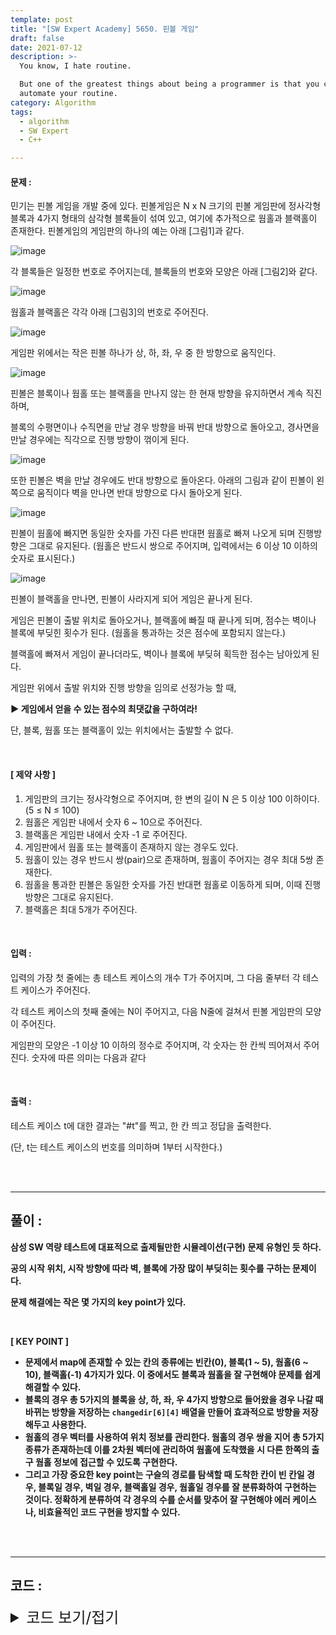 ```yaml
---
template: post
title: "[SW Expert Academy] 5650. 핀볼 게임"
draft: false
date: 2021-07-12
description: >-
  You know, I hate routine.

  But one of the greatest things about being a programmer is that you can
  automate your routine.
category: Algorithm
tags:
  - algorithm
  - SW Expert
  - C++

---
```




#### **문제 :** 

민기는 핀볼 게임을 개발 중에 있다. 핀볼게임은 N x N 크기의 핀볼 게임판에 정사각형 블록과 4가지 형태의 삼각형 블록들이 섞여 있고, 여기에 추가적으로 웜홀과 블랙홀이 존재한다. 핀볼게임의 게임판의 하나의 예는 아래 [그림1]과 같다.

 ![image](https://user-images.githubusercontent.com/57346455/125216286-ac92ca00-e2f8-11eb-9887-2d5890ea5a4a.png)

각 블록들은 일정한 번호로 주어지는데, 블록들의 번호와 모양은 아래 [그림2]와 같다.

![image](https://user-images.githubusercontent.com/57346455/125216310-c0d6c700-e2f8-11eb-92aa-cafabf30dccc.png)

웜홀과 블랙홀은 각각 아래 [그림3]의 번호로 주어진다.

![image](https://user-images.githubusercontent.com/57346455/125216332-d3510080-e2f8-11eb-8cd2-98891c99eae4.png)

게임판 위에서는 작은 핀볼 하나가 상, 하, 좌, 우 중 한 방향으로 움직인다.

![image](https://user-images.githubusercontent.com/57346455/125216338-d815b480-e2f8-11eb-8ee1-17bb70513ce9.png)

핀볼은 블록이나 웜홀 또는 블랙홀을 만나지 않는 한 현재 방향을 유지하면서 계속 직진하며,

블록의 수평면이나 수직면을 만날 경우 방향을 바꿔 반대 방향으로 돌아오고, 경사면을 만날 경우에는 직각으로 진행 방향이 꺾이게 된다.

![image](https://user-images.githubusercontent.com/57346455/125216359-e8c62a80-e2f8-11eb-93a6-4a626cea496d.png)

또한 핀볼은 벽을 만날 경우에도 반대 방향으로 돌아온다. 아래의 그림과 같이 핀볼이 왼쪽으로 움직이다 벽을 만나면 반대 방향으로 다시 돌아오게 된다.

![image](https://user-images.githubusercontent.com/57346455/125216369-f976a080-e2f8-11eb-8f60-7a52a56e54ad.png)

핀볼이 웜홀에 빠지면 동일한 숫자를 가진 다른 반대편 웜홀로 빠져 나오게 되며 진행방향은 그대로 유지된다. (웜홀은 반드시 쌍으로 주어지며, 입력에서는 6 이상 10 이하의 숫자로 표시된다.)

![image](https://user-images.githubusercontent.com/57346455/125216384-01364500-e2f9-11eb-91ba-1432849ff0d9.png)

핀볼이 블랙홀을 만나면, 핀볼이 사라지게 되어 게임은 끝나게 된다.

게임은 핀볼이 출발 위치로 돌아오거나, 블랙홀에 빠질 때 끝나게 되며, 점수는 벽이나 블록에 부딪힌 횟수가 된다. (웜홀을 통과하는 것은 점수에 포함되지 않는다.)

블랙홀에 빠져서 게임이 끝나더라도, 벽이나 블록에 부딪혀 획득한 점수는 남아있게 된다.

게임판 위에서 출발 위치와 진행 방향을 임의로 선정가능 할 때,

**▶ 게임에서 얻을 수 있는 점수의 최댓값을 구하여라!**

단, 블록, 웜홀 또는 블랙홀이 있는 위치에서는 출발할 수 없다.

<br/>

#### **[ 제약 사항 ]**

1. 게임판의 크기는 정사각형으로 주어지며, 한 변의 길이 N 은 5 이상 100 이하이다. (5 ≤ N ≤ 100)
2. 웜홀은 게임판 내에서 숫자 6 ~ 10으로 주어진다.
3. 블랙홀은 게임판 내에서 숫자 -1 로 주어진다.
4. 게임판에서 웜홀 또는 블랙홀이 존재하지 않는 경우도 있다.
5. 웜홀이 있는 경우 반드시 쌍(pair)으로 존재하며, 웜홀이 주어지는 경우 최대 5쌍 존재한다.
6. 웜홀을 통과한 핀볼은 동일한 숫자를 가진 반대편 웜홀로 이동하게 되며, 이때 진행방향은 그대로 유지된다.
7. 블랙홀은 최대 5개가 주어진다.

<br/>

#### **입력 :**

입력의 가장 첫 줄에는 총 테스트 케이스의 개수 T가 주어지며, 그 다음 줄부터 각 테스트 케이스가 주어진다.

각 테스트 케이스의 첫째 줄에는 N이 주어지고, 다음 N줄에 걸쳐서 핀볼 게임판의 모양이 주어진다.

게임판의 모양은 -1 이상 10 이하의 정수로 주어지며, 각 숫자는 한 칸씩 띄어져서 주어진다.
숫자에 따른 의미는 다음과 같다

<br/>

#### **출력 :** 

테스트 케이스 t에 대한 결과는 "#t"를 찍고, 한 칸 띄고 정답을 출력한다.

(단, t는 테스트 케이스의 번호를 의미하며 1부터 시작한다.)

<br/>

<br/>

___

## 풀이 :

**삼성 SW 역량 테스트에 대표적으로 출제될만한 시뮬레이션(구현) 문제 유형인 듯 하다.**

**공의 시작 위치, 시작 방향에 따라 벽, 블록에 가장 많이 부딪히는 횟수를 구하는 문제이다.**

**문제 해결에는 작은 몇 가지의 key point가 있다.**

**<br/>**

**[ KEY POINT ]**

- **문제에서 map에 존재할 수 있는 칸의 종류에는 빈칸(0), 블록(1 ~ 5), 웜홀(6 ~ 10), 블랙홀(-1) 4가지가 있다. 이 중에서도 블록과 웜홀을 잘 구현해야 문제를 쉽게 해결할 수 있다.**
- **블록의 경우 총 5가지의 블록을 상, 하, 좌, 우 4가지 방향으로 들어왔을 경우 나갈 때 바뀌는 방향을 저장하는 `changedir[6][4]` 배열을 만들어 효과적으로 방향을 저장해두고 사용한다.**
- **웜홀의 경우 벡터를 사용하여 위치 정보를 관리한다. 웜홀의 경우 쌍을 지어 총 5가지 종류가 존재하는데 이를 2차원 벡터에 관리하여 웜홀에 도착했을 시 다른 한쪽의 출구 웜홀 정보에 접근할 수 있도록 구현한다.**
- **그리고 가장 중요한 key point는 구슬의 경로를 탐색할 때 도착한 칸이 빈 칸일 경우, 블록일 경우, 벽일 경우, 블랙홀일 경우, 웜홀일 경우를 잘 분류화하여 구현하는 것이다. 정확하게 분류하여 각 경우의 수를 순서를 맞추어 잘 구현해야 에러 케이스나, 비효율적인 코드 구현을 방지할 수 있다.**

<br/>

<br/>

---

## 코드 :

<details>
<summary style="cursor:pointer; font-size:1.5rem">
	코드 보기/접기
</summary>

```c++
#include<iostream>
#include <vector>
#include <utility>
#include <algorithm>

#define pii pair<int, int>

using namespace std;
vector<vector<pii>> wormvec(11);
int n, map[100][100], di[4] = {0, 1, 0, -1}, dj[4] = {1, 0, -1, 0};
int changedir[6][4] = {{0, 0, 0, 0,},
                       {2, 0, 3, 1},
                       {2, 3, 1, 0},
                       {1, 3, 0, 2},
                       {3, 2, 0, 1},
                       {2, 3, 0, 1}};

void init() {
    for (int i = 6; i < 11; i++)
        wormvec[i].clear();
}

int pathNavigation(int startx, int starty, int curdir) {
    int curx = startx, cury = starty, score = 0;

    while (true) {
        int cmpx = curx + di[curdir], cmpy = cury + dj[curdir];

        if (cmpx < 0 || cmpx >= n || cmpy < 0 || cmpy >= n) {    // 벽에 부딪혔을 시
            score++;
            curx = cmpx;
            cury = cmpy;
            curdir = (curdir + 2) % 4;
            continue;
        }

        int curnum = map[cmpx][cmpy];
        if (curnum == -1) return score;   // 블랙홀 도착 시
        if (5 < curnum) {   // 웜홀 도착 시
            if (wormvec[curnum][0].first != cmpx || wormvec[curnum][0].second != cmpy) {
                curx = wormvec[curnum][0].first;
                cury = wormvec[curnum][0].second;
            } else {
                curx = wormvec[curnum][1].first;
                cury = wormvec[curnum][1].second;
            }
            continue;
        }
        if (0 < curnum && curnum < 6) {   // 블록 도착 시
            curdir = changedir[curnum][curdir];
            score++;
        }
        curx = cmpx;
        cury = cmpy;

        if (curx == startx && cury == starty) return score; // 출발 위치로 복귀 시
    }
}

int testCase() {
    int input, maxscore = 0;

    cin >> n;
    init();

    for (int i = 0; i < n; i++)
        for (int j = 0; j < n; j++) {
            cin >> input;
            map[i][j] = input;
            if (input > 5) wormvec[input].push_back(pii(i, j));
        }

    for (int i = 0; i < n; i++)
        for (int j = 0; j < n; j++)
            if (!map[i][j])
                for (int k = 0; k < 4; k++)
                    maxscore = max(maxscore, pathNavigation(i, j, k));

    return maxscore;
}

int main(int argc, char **argv) {
    int test_case, T;

    cin >> T;
    for (test_case = 1; test_case <= T; ++test_case)
        cout << '#' << test_case << ' ' << testCase() << '\n';

    return 0;
}
```

</details>
<br/>

<br/>

